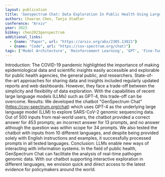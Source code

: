 ```yaml
---
layout: publication
title: 'Genspectrum Chat: Data Exploration In Public Health Using Large Language Models'
authors: Chaoran Chen, Tanja Stadler
conference: "Arxiv"
year: 2023
bibkey: chen2023genspectrum
additional_links:
  - {name: "Paper", url: "https://arxiv.org/abs/2305.13821"}
  - {name: "Code", url: "https://cov-spectrum.org/chat)"}
tags: ['Model Architecture', 'Reinforcement Learning', 'GPT', 'Fine-Tuning', 'Has Code', 'Prompting']
---
```

Introduction: The COVID-19 pandemic highlighted the importance of making
epidemiological data and scientific insights easily accessible and explorable
for public health agencies, the general public, and researchers.
State-of-the-art approaches for sharing data and insights included regularly
updated reports and web dashboards. However, they face a trade-off between the
simplicity and flexibility of data exploration. With the capabilities of recent
large language models (LLMs) such as GPT-4, this trade-off can be overcome.
  Results: We developed the chatbot "GenSpectrum Chat"
(https://cov-spectrum.org/chat) which uses GPT-4 as the underlying large
language model (LLM) to explore SARS-CoV-2 genomic sequencing data. Out of 500
inputs from real-world users, the chatbot provided a correct answer for 453
prompts; an incorrect answer for 13 prompts, and no answer although the
question was within scope for 34 prompts. We also tested the chatbot with
inputs from 10 different languages, and despite being provided solely with
English instructions and examples, it successfully processed prompts in all
tested languages.
  Conclusion: LLMs enable new ways of interacting with information systems. In
the field of public health, GenSpectrum Chat can facilitate the analysis of
real-time pathogen genomic data. With our chatbot supporting interactive
exploration in different languages, we envision quick and direct access to the
latest evidence for policymakers around the world.
